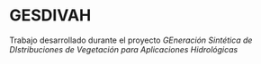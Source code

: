 # GESDIVAH
Trabajo desarrollado durante el proyecto _GEneración Sintética de DIstribuciones de Vegetación para Aplicaciones Hidrológicas_
